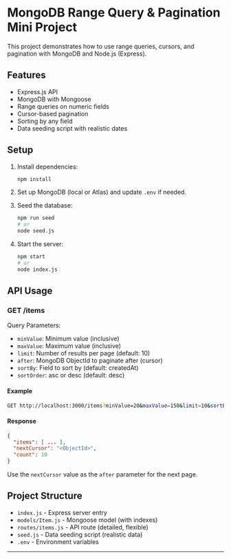 # MongoDB Range Query & Pagination Mini Project

This project demonstrates how to use range queries, cursors, and pagination with MongoDB and Node.js (Express).

## Features

- Express.js API
- MongoDB with Mongoose
- Range queries on numeric fields
- Cursor-based pagination
- Sorting by any field
- Data seeding script with realistic dates

## Setup

1. Install dependencies:

   ```sh
   npm install
   ```

2. Set up MongoDB (local or Atlas) and update `.env` if needed.

3. Seed the database:

   ```sh
   npm run seed
   # or
   node seed.js
   ```

4. Start the server:

   ```sh
   npm start
   # or
   node index.js
   ```

## API Usage

### GET /items

Query Parameters:

- `minValue`: Minimum value (inclusive)
- `maxValue`: Maximum value (inclusive)
- `limit`: Number of results per page (default: 10)
- `after`: MongoDB ObjectId to paginate after (cursor)
- `sortBy`: Field to sort by (default: createdAt)
- `sortOrder`: asc or desc (default: desc)

#### Example

```sh
GET http://localhost:3000/items?minValue=20&maxValue=150&limit=10&sortBy=value&sortOrder=asc
```

#### Response

```json
{
  "items": [ ... ],
  "nextCursor": "<ObjectId>",
  "count": 10
}
```

Use the `nextCursor` value as the `after` parameter for the next page.

## Project Structure

- `index.js` - Express server entry
- `models/Item.js` - Mongoose model (with indexes)
- `routes/items.js` - API route (detailed, flexible)
- `seed.js` - Data seeding script (realistic data)
- `.env` - Environment variables

---

